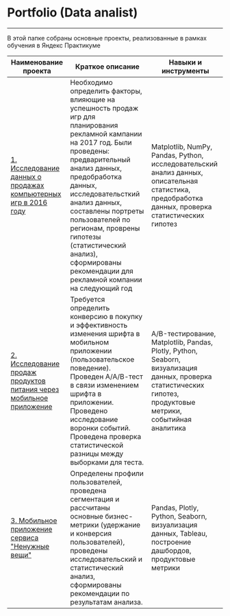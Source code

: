 # Portfolio (Data analist)
____________________________________
В этой папке собраны основные проекты, реализованные в рамках обучения в Яндекс Практикуме

| Наименование проекта  | Краткое описание| Навыки и инструменты |
|--------------------- |---------------| --------------------|
| [1. Исследование данных о продажах компьютерных игр в 2016 году](https://github.com/ana-stashia/Portfolio/tree/main/1.%20Sales_computer_games) | Необходимо определить факторы, влияющие на успешность продаж игр для планирования рекламной кампании на 2017 год. Были проведены: предварительный анализ данных, предобработка данных, исследовательсткий анализ данных, составлены портреты пользователей по регионам, проврены гипотезы (статистический анализ), сформированы рекомендации для рекламной компании на следующий год| Matplotlib, NumPy, Pandas, Python, исследовательский анализ данных, описательная статистика, предобработка данных, проверка статистических гипотез|
| [2. Исследование продаж продуктов питания через мобильное приложение](https://github.com/ana-stashia/Portfolio/tree/main/2.%20Sales_products_in_mobapp)|Требуется определить конверсию в покупку и эффективность изменения шрифта в мобильном приложении (пользовательское поведение). Проведен А/А/В-тест в связи изменением шрифта в приложении. Проведено исследование воронки событий. Проведена проверка статистической разницы между выборками для теста.| A/B-тестирование, Matplotlib, Pandas, Plotly, Python, Seaborn, визуализация данных, проверка статистических гипотез, продуктовые метрики, событийная аналитика|
| [3. Мобильное приложение сервиса "Ненужные вещи"](https://github.com/ana-stashia/Portfolio/tree/main/3.%20Mobile_app_unnecessery_things)| Определены профили пользователей, проведена сегментация и рассчитаны основные бизнес-метрики (удержание и конверсия пользователей), проведены исследовательский и статистический анализ, сформированы рекомендации по результатам анализа.        |Pandas, Plotly, Python, Seaborn, визуализация данных, Tableau, построение дашбордов, продуктовые метрики|
